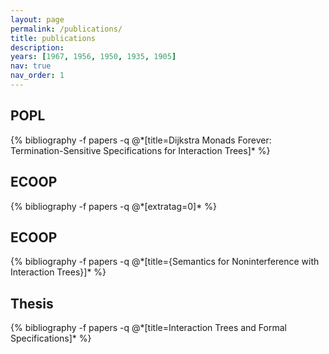 ```yaml
---
layout: page
permalink: /publications/
title: publications
description: 
years: [1967, 1956, 1950, 1935, 1905]
nav: true
nav_order: 1
---
```

<!-- _pages/publications.md -->
<div class="publications">

<h2 class="year">POPL</h2>
{% bibliography -f papers -q @*[title=Dijkstra Monads Forever: Termination-Sensitive Specifications for Interaction Trees]* %}

<h2 class="year">ECOOP</h2>
{% bibliography -f papers -q @*[extratag=0]* %}

<h2 class="year">ECOOP</h2>
{% bibliography -f papers -q @*[title={Semantics for Noninterference with Interaction Trees}]* %}

<h2 class="year">Thesis</h2>
{% bibliography -f papers -q @*[title=Interaction Trees and Formal Specifications]* %}


</div>
